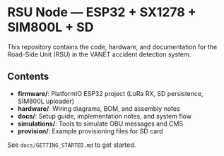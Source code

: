 # RSU Node — ESP32 + SX1278 + SIM800L + SD

This repository contains the code, hardware, and documentation for the Road-Side Unit (RSU)
in the VANET accident detection system.

## Contents
- **firmware/**: PlatformIO ESP32 project (LoRa RX, SD persistence, SIM800L uploader)
- **hardware/**: Wiring diagrams, BOM, and assembly notes
- **docs/**: Setup guide, implementation notes, and system flow
- **simulations/**: Tools to simulate OBU messages and CMS
- **provision/**: Example provisioning files for SD card

See `docs/GETTING_STARTED.md` to get started.
